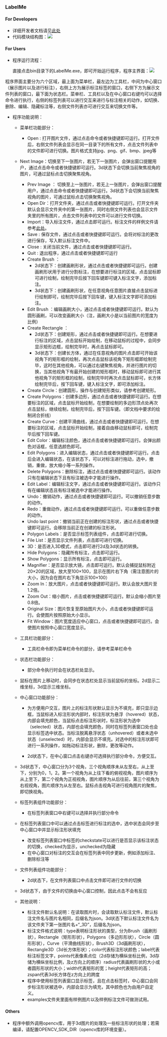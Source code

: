 ### LabelMe

#### For Developers

- 详细开发者文档请见[此处](html/index.html)
- 代码模块结构图：![](qt.png)





#### For Users

- 程序运行流程：

  直接点击bin目录下的LabelMe.exe，即可开始运行程序，程序主界面：![](program.jpg)

程序界面主要分为六个区域，最上面为菜单栏，最左边为工具栏，中间为中心窗口（展示图片以及进行标注），右侧上方为展示标注标签的窗口，右侧下方为展示文件列表的窗口，最下面为状态栏。菜单栏、工具栏以及在中心窗口右键均可以选择命令进行执行，右侧的标签列表可以进行交互来进行与标注相关的动作，如切换、删除、编辑、隐藏标注等，右侧文件列表亦可进行交互来切换文件等。

- 程序功能说明：

  - 菜单栏功能部分：

    - Open : 打开图片文件，通过点击命令或者快捷键即可运行。打开文件后，右侧文件列表会显示在同一目录下的所有文件，点击文件列表中的文件即可进行切换。图片格式支持jpg、png、gif、bmp、jpeg等
  - Next Image：切换至下一张图片，若无下一张图片，会弹出窗口提醒用户，通过点击命令或者快捷键即可运行。3d状态下会切换当前聚焦视角的图片，可通过鼠标点击切换聚焦视角。
    - Prev Image ： 切换至上一张图片，若无上一张图片，会弹出窗口提醒用户，通过点击命令或者快捷键即可运行。3d状态下会切换当前聚焦视角的图片，可通过鼠标点击切换聚焦视角。
    - Open Dir：打开文件夹，通过点击或者快捷键即可运行。打开文件夹默认会显示文件夹中的第一张图片，同时右侧文件列表也会显示文件夹里的所有图片，点击文件列表中的文件可以进行文件切换。
    - Import：导入标注文件，通过点击即可运行。标注文件的样例文件请参考[此处](../examples/1.json)。
    - Save : 保存文件，通过点击或者快捷键即可运行。会将对标注的更改进行保存，写入默认标注文件中。
    - Close : 关闭当前文件，通过点击或者快捷键即可运行。
    - Quit : 退出程序，通过点击或者快捷键即可运行
    - Create Brush ：
      - 2d状态下：创建画刷形状，通过点击或者快捷键即可运行。创建画刷形状用于进行分割标注，在想要进行标注的区域，点击鼠标即可进行绘制，绘制完毕后按下回车键即可键入标注文字，添加标注。
      - 3d状态下：创建画刷形状，在任意视角任意图片直接点击鼠标进行绘制即可，绘制完毕后按下回车键，键入标注文字即可添加标注。
    - Edit Brush ：编辑画刷大小，通过点击或者快捷键即可运行。默认为圆形画刷，可以改变画刷大小（注，画刷大小是以当前图片的宽度为比例）
    - Create Rectangle ：
      - 2d状态下：创建矩形，通过点击或者快捷键即可运行。在想要进行标注的区域，点击鼠标开始绘制，在移动鼠标的过程中，会同步显示矩形边框，绘制完毕时，再点击鼠标即可。
      - 3d状态下：创建长方体，通过在任意视角的图片点击即可开始该视角下的矩形框的绘制，再次点击鼠标该视角下矩形框即绘制完毕，这时在其他视角，可以通过右键聚焦视角，并进行图片的切换，当其他视角下有最开始创建的矩形框时，移动鼠标即可进行其他视角下的矩形框的绘制，绘制完毕时再次点击鼠标即可，长方体绘制完毕后，按下回车键，键入标注文字，即可添加标注。
    - Create Circle：创建圆形，操作与创建矩形类似，请参考创建矩形。
    - Create Polygons：创建多边形，通过点击或者快捷键即可运行。在想要标注的区域，点击鼠标开始绘制，在想要绘制的多边形顶点处再次点击鼠标，继续绘制，绘制完毕后，按下回车键。（即文档中要求的绘制闭合折线）
    - Create Curve：创建平滑曲线，通过点击或者快捷键即可运行。在想要标注的区域，点击鼠标开始绘制，接着自由移动鼠标即可，绘制完毕后按下回车键。
    - Edit Color：编辑标注颜色，通过点击或者快捷键即可运行。会弹出颜色对话框，任意选颜色即可。
    - Edit Polygons：进入编辑状态，通过点击或者快捷键即可运行。点击后会进入编辑状态，在该状态下，可以对标注进行拖动，选中，撤销，重做，放大缩小等一系列操作。
    - Delete Polygons：删除标注，通过点击或者快捷键即可运行。该动作只有在编辑状态下且有标注被选中才能进行操作。
    - Edit Label：编辑标注文字，通过点击或者快捷键即可运行。该动作只有在编辑状态且有标注被选中才能进行操作。
    - Undo：撤销动作，通过点击或者快捷键即可运行。可以撤销任意步数的动作。
    - Redo：重做动作，通过点击或者快捷键即可运行。可以重做任意步数的动作。
    - Undo last point：撤销当前正在创建的标注形状，通过点击或者快捷键即可运行。会移除当前正在创建的标注形状。
    - Polygon Labels：是否显示标签列表组件，点击即可进行切换。
    - File List：是否显示文件列表，点击即可进行切换。
    - 3D：是否进入3D模式，点击即可进行2d及3d状态的转换。
    - Hide Polygons：隐藏所有标注，点击即可运行。
    - Show Polygons：显示所有标注，点击即可运行。
    - Magnifier：是否显示放大镜，点击即可运行。默认会捕捉鼠标附近20$\times$20的区域，放大至100$\times$100，显示在图片右下角（需注意图片的大小，因为会在图片右下角显示100$\times$100）
    - Zoom In：放大图片，点击或者快捷键即可运行。默认会放大图片至1.2倍。
    - Zoom Out：缩小图片，点击或者快捷键即可运行。默认会缩小图片至0.8倍。
    - Original Size：图片恢复至原始图片大小，点击或者快捷键即可运行。会使图片按照原始大小显示。
    - Fit Window：图片宽度适应中心窗口，点击或者快捷键即可运行。会使图片按照中心窗口宽度显示。
  
  - 工具栏功能部分：

    - 工具栏命令即为菜单栏命令的部分，请参考菜单栏命令

  - 状态栏功能部分：

    - 部分命令执行时会在状态栏处显示。
  - 鼠标在图片上移动时，会同步在状态栏处显示当前鼠标的坐标。2d显示二维坐标，3d显示三维坐标。
  
  - 中心窗口功能部分：

    - 为方便用户交互，图片上的标注形状默认显示为不填充，即只显示边框，当鼠标进入标注形状内部时，标注形状为悬浮（hovered）状态，内部会填充颜色，当鼠标点击标注形状时，标注形状为选中（selected）状态，内部也会填充颜色，同时在标签列表窗口处也会显示标签选中状态。当标注脱离悬浮状态（unhovered）或者未选中状态（unselected）时，内部会显示不填充。对选中的标注形状即可进行一系列操作，如拖动标注形状，删除，更改等动作。

    - 2d状态下，在中心窗口点击右键亦可选择执行部分命令，方便交互。
  - 3d状态下，中心窗口分为3个视角，三个视角顺序未从左至右，从上至下，分别为0，1，2。第一个视角为从上往下看的俯视视角，图片顺序为从上至下，第二个视角为正视视角，图片顺序为从后往前，第三个视角为右视视角，图片顺序为从左至右。鼠标点击视角可进行视角图片的聚焦，即切换视角。
  
  - 标签列表组件功能部分：

    - 在标签列表窗口中右键可以选择并执行部分命令
  - 在标签列表窗口中可以通过点击标签进行标注的选中，选中状态会同步至中心窗口中并显示标注形状填充
    - 改变标签列表窗口中标签的checkstate可以进行是否显示该标注状态的切换，checked为显示，unchecked为隐藏
    - 在中心窗口对标注的交互会在标签列表中同步更新，例如添加标注、删除标注等
  
  - 文件列表组件功能部分：

    - 2d状态下，在文件列表窗口中点击文件即可进行文件的切换
  - 3d状态下，由于文件的切换由中心窗口控制，因此点击不会有反应
  
  - 其他说明：

    - 标注文件默认名说明：在读取图片时，会读取默认标注文件，默认标注文件名与图片名相同，后缀名为json。3d状态下默认标注文件名为该文件夹下第一张图片名+“_3D”，后缀名为json。
    - 标注文件格式说明：type表明标注形状的类型，分为Brush（画刷形状），Rectangle（矩形形状），Polygons（多边形形状），Circle（圆形形状），Curve（平滑曲线形状），Brush3D（3d画刷形状），Rectangle3D（3d长方体形状）；color代表标注形状颜色；label代表标注标签文字，points代表像素点位（2d存储为横纵坐标比例，3d存储为横纵坐标比例，及z方向上的顺序）radius代表画刷形状的大小或者圆形形状的大小；width代表矩形的宽；height代表矩形的高；zspan代表3d长方体在z方向上的跨度
    - 程序中使用标签列表窗口显示标签，且在点击标签时，中心窗口会同步标注形状被选中，内部会显示为填充，其中颜色也为由用户自定义。
    - examples文件夹里面有样例图片以及样例标注文件可做测试用。

#### Others

- 程序中额外调用opencv库，用于3d图片的处理及一些标注形状的处理；若需编译，请配置OPENCV_SDK_DIR（opencv库的环境变量）。
